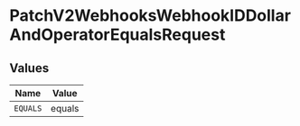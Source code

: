 # PatchV2WebhooksWebhookIDDollarAndOperatorEqualsRequest


## Values

| Name     | Value    |
| -------- | -------- |
| `EQUALS` | equals   |